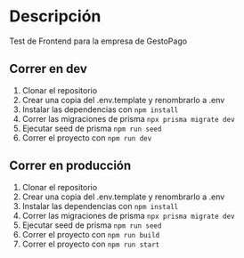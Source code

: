 # Descripción

Test de Frontend para la empresa de GestoPago

## Correr en dev

1. Clonar el repositorio
2. Crear una copia del .env.template y renombrarlo a .env
3. Instalar las dependencias con `npm install`
4. Correr las migraciones de prisma `npx prisma migrate dev`
5. Ejecutar seed de prisma `npm run seed`
6. Correr el proyecto con `npm run dev`

## Correr en producción

1. Clonar el repositorio
2. Crear una copia del .env.template y renombrarlo a .env
3. Instalar las dependencias con `npm install`
4. Correr las migraciones de prisma `npx prisma migrate dev`
5. Ejecutar seed de prisma `npm run seed`
6. Correr el proyecto con `npm run build`
7. Correr el proyecto con `npm run start`
